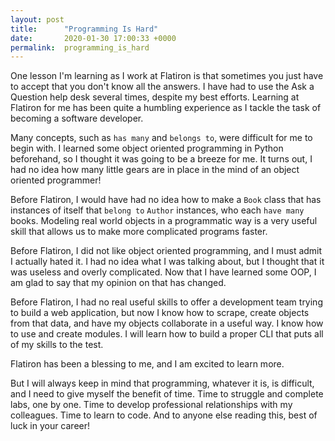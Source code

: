 ```yaml
---
layout: post
title:      "Programming Is Hard"
date:       2020-01-30 17:00:33 +0000
permalink:  programming_is_hard
---
```



One lesson I'm learning as I work at Flatiron is that sometimes you just have to accept that you don't know all the answers. I have had to use the Ask a Question help desk several times, despite my best efforts. Learning at Flatiron for me has been quite a humbling experience as I tackle the task of becoming a software developer.

Many concepts, such as `has many` and `belongs to`, were difficult for me to begin with. I learned some object oriented programming in Python beforehand, so I thought it was going to be a breeze for me. It turns out, I had no idea how many little gears are in place in the mind of an object oriented programmer!

Before Flatiron, I would have had no idea how to make a `Book` class that has instances of itself that `belong to` `Author` instances, who each `have many` books. Modeling real world objects in a programmatic way is a very useful skill that allows us to make more complicated programs faster.

Before Flatiron, I did not like object oriented programming, and I must admit I actually hated it. I had no idea what I was talking about, but I thought that it was useless and overly complicated. Now that I have learned some OOP, I am glad to say that my opinion on that has changed.

Before Flatiron, I had no real useful skills to offer a development team trying to build a web application, but now I know how to scrape, create objects from that data, and have my objects collaborate in a useful way. I know how to use and create modules. I will learn how to build a proper CLI that puts all of my skills to the test.

Flatiron has been a blessing to me, and I am excited to learn more.

But I will always keep in mind that programming, whatever it is, is difficult, and I need to give myself the benefit of time. Time to struggle and complete labs, one by one. Time to develop professional relationships with my colleagues. Time to learn to code. And to anyone else reading this, best of luck in your career!
